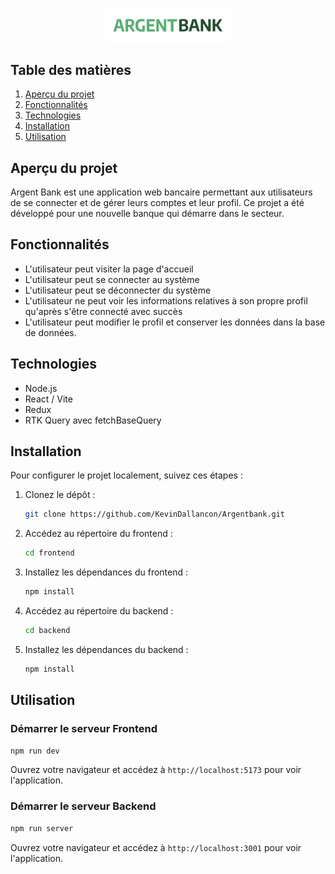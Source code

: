 <p align="center">
  <img src="./frontend/assets/argentBankLogo.png" alt="Logo ArgentBank" width="200">
</p>

## Table des matières
1. [Aperçu du projet](#aperçu-du-projet)
2. [Fonctionnalités](#fonctionnalités)
3. [Technologies](#technologies)
4. [Installation](#installation)
5. [Utilisation](#utilisation)

## Aperçu du projet

Argent Bank est une application web bancaire permettant aux utilisateurs de se connecter et de gérer leurs comptes et leur profil. 
Ce projet a été développé pour une nouvelle banque qui démarre dans le secteur.

## Fonctionnalités

- L'utilisateur peut visiter la page d'accueil
- L'utilisateur peut se connecter au système
- L'utilisateur peut se déconnecter du système
- L'utilisateur ne peut voir les informations relatives à son propre profil qu'après s'être connecté avec succès
- L'utilisateur peut modifier le profil et conserver les données dans la base de données. 

## Technologies
- Node.js
- React / Vite
- Redux
- RTK Query avec fetchBaseQuery

## Installation
Pour configurer le projet localement, suivez ces étapes :

1. Clonez le dépôt :
    ```bash
    git clone https://github.com/KevinDallancon/Argentbank.git
    ```
2. Accédez au répertoire du frontend :
    ```bash
    cd frontend
    ```
3. Installez les dépendances du frontend :
    ```bash
    npm install
    ```
4. Accédez au répertoire du backend :
    ```bash
    cd backend
    ```
5. Installez les dépendances du backend :
    ```bash
    npm install
    ```

## Utilisation
### Démarrer le serveur Frontend


```bash
npm run dev
```
Ouvrez votre navigateur et accédez à `http://localhost:5173` pour voir l'application.

### Démarrer le serveur Backend


```bash
npm run server
```
Ouvrez votre navigateur et accédez à `http://localhost:3001` pour voir l'application.
